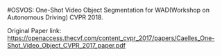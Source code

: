 #OSVOS: One-Shot Video Object Segmentation for WAD(Workshop on Autonomous Driving) CVPR 2018.

Original Paper link: https://openaccess.thecvf.com/content_cvpr_2017/papers/Caelles_One-Shot_Video_Object_CVPR_2017_paper.pdf



